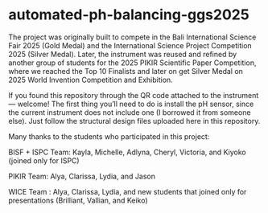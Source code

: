 # automated-ph-balancing-ggs2025

The project was originally built to compete in the Bali International Science Fair 2025 (Gold Medal) and the International Science Project Competition 2025 (Silver Medal). Later, the instrument was reused and refined by another group of students for the 2025 PIKIR Scientific Paper Competition, where we reached the Top 10 Finalists and later on get Silver Medal on 2025 World Invention Competition and Exhibition.

If you found this repository through the QR code attached to the instrument — welcome!
The first thing you’ll need to do is install the pH sensor, since the current instrument does not include one (I borrowed it from someone else). Just follow the structural design files uploaded here in this repository.

Many thanks to the students who participated in this project:

BISF + ISPC Team: Kayla, Michelle, Adlyna, Cheryl, Victoria, and Kiyoko (joined only for ISPC)

PIKIR Team: Alya, Clarissa, Lydia, and Jason

WICE Team : Alya, Clarissa, Lydia, and new students that joined only for presentations (Brilliant, Vallian, and Keiko)
